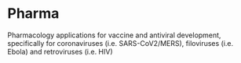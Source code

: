 # Pharma
Pharmacology applications for vaccine and antiviral development, specifically for coronaviruses (i.e. SARS-CoV2/MERS), filoviruses (i.e. Ebola) and retroviruses (i.e. HIV)
